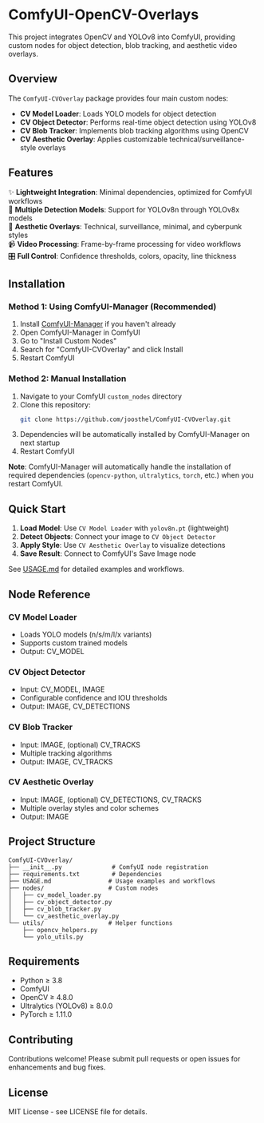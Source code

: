 # ComfyUI-OpenCV-Overlays

This project integrates OpenCV and YOLOv8 into ComfyUI, providing custom nodes for object detection, blob tracking, and aesthetic video overlays.

## Overview

The `ComfyUI-CVOverlay` package provides four main custom nodes:

- **CV Model Loader**: Loads YOLO models for object detection
- **CV Object Detector**: Performs real-time object detection using YOLOv8
- **CV Blob Tracker**: Implements blob tracking algorithms using OpenCV
- **CV Aesthetic Overlay**: Applies customizable technical/surveillance-style overlays

## Features

✨ **Lightweight Integration**: Minimal dependencies, optimized for ComfyUI workflows  
🎯 **Multiple Detection Models**: Support for YOLOv8n through YOLOv8x models  
🎨 **Aesthetic Overlays**: Technical, surveillance, minimal, and cyberpunk styles  
📹 **Video Processing**: Frame-by-frame processing for video workflows  
🎛️ **Full Control**: Confidence thresholds, colors, opacity, line thickness  

## Installation

### Method 1: Using ComfyUI-Manager (Recommended)
1. Install [ComfyUI-Manager](https://github.com/ltdrdata/ComfyUI-Manager) if you haven't already
2. Open ComfyUI-Manager in ComfyUI 
3. Go to "Install Custom Nodes"
4. Search for "ComfyUI-CVOverlay" and click Install
5. Restart ComfyUI

### Method 2: Manual Installation
1. Navigate to your ComfyUI `custom_nodes` directory
2. Clone this repository:
   ```bash
   git clone https://github.com/joosthel/ComfyUI-CVOverlay.git
   ```
3. Dependencies will be automatically installed by ComfyUI-Manager on next startup
4. Restart ComfyUI

**Note**: ComfyUI-Manager will automatically handle the installation of required dependencies (`opencv-python`, `ultralytics`, `torch`, etc.) when you restart ComfyUI.

## Quick Start

1. **Load Model**: Use `CV Model Loader` with `yolov8n.pt` (lightweight)
2. **Detect Objects**: Connect your image to `CV Object Detector`
3. **Apply Style**: Use `CV Aesthetic Overlay` to visualize detections
4. **Save Result**: Connect to ComfyUI's Save Image node

See [USAGE.md](USAGE.md) for detailed examples and workflows.

## Node Reference

### CV Model Loader
- Loads YOLO models (n/s/m/l/x variants)
- Supports custom trained models
- Output: CV_MODEL

### CV Object Detector  
- Input: CV_MODEL, IMAGE
- Configurable confidence and IOU thresholds
- Output: IMAGE, CV_DETECTIONS

### CV Blob Tracker
- Input: IMAGE, (optional) CV_TRACKS
- Multiple tracking algorithms
- Output: IMAGE, CV_TRACKS

### CV Aesthetic Overlay
- Input: IMAGE, (optional) CV_DETECTIONS, CV_TRACKS
- Multiple overlay styles and color schemes
- Output: IMAGE

## Project Structure

```
ComfyUI-CVOverlay/
├── __init__.py              # ComfyUI node registration
├── requirements.txt         # Dependencies
├── USAGE.md                # Usage examples and workflows
├── nodes/                  # Custom nodes
│   ├── cv_model_loader.py
│   ├── cv_object_detector.py
│   ├── cv_blob_tracker.py
│   └── cv_aesthetic_overlay.py
└── utils/                  # Helper functions
    ├── opencv_helpers.py
    └── yolo_utils.py
```

## Requirements

- Python ≥ 3.8
- ComfyUI
- OpenCV ≥ 4.8.0
- Ultralytics (YOLOv8) ≥ 8.0.0
- PyTorch ≥ 1.11.0

## Contributing

Contributions welcome! Please submit pull requests or open issues for enhancements and bug fixes.

## License

MIT License - see LICENSE file for details.